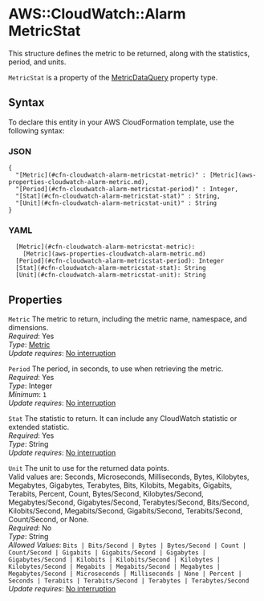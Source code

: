 # AWS::CloudWatch::Alarm MetricStat<a name="aws-properties-cloudwatch-alarm-metricstat"></a>

This structure defines the metric to be returned, along with the statistics, period, and units\.

 `MetricStat` is a property of the [MetricDataQuery](https://docs.aws.amazon.com/AWSCloudFormation/latest/UserGuide/aws-properties-cloudwatch-alarm-metricdataquery.html) property type\.

## Syntax<a name="aws-properties-cloudwatch-alarm-metricstat-syntax"></a>

To declare this entity in your AWS CloudFormation template, use the following syntax:

### JSON<a name="aws-properties-cloudwatch-alarm-metricstat-syntax.json"></a>

```
{
  "[Metric](#cfn-cloudwatch-alarm-metricstat-metric)" : [Metric](aws-properties-cloudwatch-alarm-metric.md),
  "[Period](#cfn-cloudwatch-alarm-metricstat-period)" : Integer,
  "[Stat](#cfn-cloudwatch-alarm-metricstat-stat)" : String,
  "[Unit](#cfn-cloudwatch-alarm-metricstat-unit)" : String
}
```

### YAML<a name="aws-properties-cloudwatch-alarm-metricstat-syntax.yaml"></a>

```
  [Metric](#cfn-cloudwatch-alarm-metricstat-metric): 
    [Metric](aws-properties-cloudwatch-alarm-metric.md)
  [Period](#cfn-cloudwatch-alarm-metricstat-period): Integer
  [Stat](#cfn-cloudwatch-alarm-metricstat-stat): String
  [Unit](#cfn-cloudwatch-alarm-metricstat-unit): String
```

## Properties<a name="aws-properties-cloudwatch-alarm-metricstat-properties"></a>

`Metric`  <a name="cfn-cloudwatch-alarm-metricstat-metric"></a>
The metric to return, including the metric name, namespace, and dimensions\.  
*Required*: Yes  
*Type*: [Metric](aws-properties-cloudwatch-alarm-metric.md)  
*Update requires*: [No interruption](https://docs.aws.amazon.com/AWSCloudFormation/latest/UserGuide/using-cfn-updating-stacks-update-behaviors.html#update-no-interrupt)

`Period`  <a name="cfn-cloudwatch-alarm-metricstat-period"></a>
The period, in seconds, to use when retrieving the metric\.  
*Required*: Yes  
*Type*: Integer  
*Minimum*: `1`  
*Update requires*: [No interruption](https://docs.aws.amazon.com/AWSCloudFormation/latest/UserGuide/using-cfn-updating-stacks-update-behaviors.html#update-no-interrupt)

`Stat`  <a name="cfn-cloudwatch-alarm-metricstat-stat"></a>
The statistic to return\. It can include any CloudWatch statistic or extended statistic\.  
*Required*: Yes  
*Type*: String  
*Update requires*: [No interruption](https://docs.aws.amazon.com/AWSCloudFormation/latest/UserGuide/using-cfn-updating-stacks-update-behaviors.html#update-no-interrupt)

`Unit`  <a name="cfn-cloudwatch-alarm-metricstat-unit"></a>
The unit to use for the returned data points\.   
Valid values are: Seconds, Microseconds, Milliseconds, Bytes, Kilobytes, Megabytes, Gigabytes, Terabytes, Bits, Kilobits, Megabits, Gigabits, Terabits, Percent, Count, Bytes/Second, Kilobytes/Second, Megabytes/Second, Gigabytes/Second, Terabytes/Second, Bits/Second, Kilobits/Second, Megabits/Second, Gigabits/Second, Terabits/Second, Count/Second, or None\.  
*Required*: No  
*Type*: String  
*Allowed Values*: `Bits | Bits/Second | Bytes | Bytes/Second | Count | Count/Second | Gigabits | Gigabits/Second | Gigabytes | Gigabytes/Second | Kilobits | Kilobits/Second | Kilobytes | Kilobytes/Second | Megabits | Megabits/Second | Megabytes | Megabytes/Second | Microseconds | Milliseconds | None | Percent | Seconds | Terabits | Terabits/Second | Terabytes | Terabytes/Second`  
*Update requires*: [No interruption](https://docs.aws.amazon.com/AWSCloudFormation/latest/UserGuide/using-cfn-updating-stacks-update-behaviors.html#update-no-interrupt)